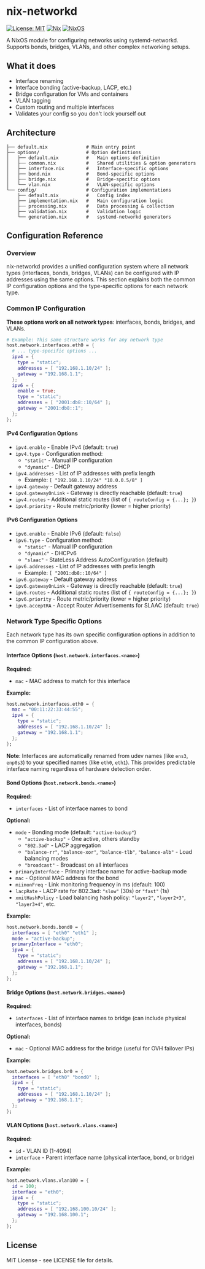 # nix-networkd

[![License: MIT](https://img.shields.io/badge/License-MIT-yellow.svg)](https://opensource.org/licenses/MIT)
[![Nix](https://img.shields.io/badge/Made%20with-Nix-blue.svg)](https://nixos.org/)
[![NixOS](https://img.shields.io/badge/NixOS-Module-blue.svg)](https://nixos.org/)

A NixOS module for configuring networks using systemd-networkd. Supports bonds, bridges, VLANs, and other complex networking setups.

## What it does

- Interface renaming
- Interface bonding (active-backup, LACP, etc.)
- Bridge configuration for VMs and containers
- VLAN tagging
- Custom routing and multiple interfaces
- Validates your config so you don't lock yourself out

## Architecture

```
├── default.nix              # Main entry point
├── options/                 # Option definitions
│   ├── default.nix          #   Main options definition
│   ├── common.nix           #   Shared utilities & option generators
│   ├── interface.nix        #   Interface-specific options
│   ├── bond.nix             #   Bond-specific options
│   ├── bridge.nix           #   Bridge-specific options
│   └── vlan.nix             #   VLAN-specific options
└── config/                  # Configuration implementations
    ├── default.nix          #   Config index
    ├── implementation.nix   #   Main configuration logic
    ├── processing.nix       #   Data processing & collection
    ├── validation.nix       #   Validation logic
    └── generation.nix       #   systemd-networkd generators
```

## Configuration Reference

### Overview

nix-networkd provides a unified configuration system where all network types (interfaces, bonds, bridges, VLANs) can be configured with IP addresses using the same options. This section explains both the common IP configuration options and the type-specific options for each network type.

### Common IP Configuration

**These options work on all network types**: interfaces, bonds, bridges, and VLANs.

```nix
# Example: This same structure works for any network type
host.network.interfaces.eth0 = {
  # ... type-specific options ...
  ipv4 = {
    type = "static";
    addresses = [ "192.168.1.10/24" ];
    gateway = "192.168.1.1";
  };
  ipv6 = {
    enable = true;
    type = "static";
    addresses = [ "2001:db8::10/64" ];
    gateway = "2001:db8::1";
  };
};
```

#### IPv4 Configuration Options

- `ipv4.enable` - Enable IPv4 (default: `true`)
- `ipv4.type` - Configuration method:
  - `"static"` - Manual IP configuration
  - `"dynamic"` - DHCP
- `ipv4.addresses` - List of IP addresses with prefix length
  - Example: `[ "192.168.1.10/24" "10.0.0.5/8" ]`
- `ipv4.gateway` - Default gateway address
- `ipv4.gatewayOnLink` - Gateway is directly reachable (default: `true`)
- `ipv4.routes` - Additional static routes (list of `{ routeConfig = {...}; }`)
- `ipv4.priority` - Route metric/priority (lower = higher priority)

#### IPv6 Configuration Options

- `ipv6.enable` - Enable IPv6 (default: `false`)
- `ipv6.type` - Configuration method:
  - `"static"` - Manual IP configuration
  - `"dynamic"` - DHCPv6
  - `"slaac"` - StateLess Address AutoConfiguration (default)
- `ipv6.addresses` - List of IP addresses with prefix length
  - Example: `[ "2001:db8::10/64" ]`
- `ipv6.gateway` - Default gateway address
- `ipv6.gatewayOnLink` - Gateway is directly reachable (default: `true`)
- `ipv6.routes` - Additional static routes (list of `{ routeConfig = {...}; }`)
- `ipv6.priority` - Route metric/priority (lower = higher priority)
- `ipv6.acceptRA` - Accept Router Advertisements for SLAAC (default: `true`)

### Network Type Specific Options

Each network type has its own specific configuration options in addition to the common IP configuration above.

#### Interface Options (`host.network.interfaces.<name>`)

**Required:**

- `mac` - MAC address to match for this interface

**Example:**
```nix
host.network.interfaces.eth0 = {
  mac = "00:11:22:33:44:55";
  ipv4 = {
    type = "static";
    addresses = [ "192.168.1.10/24" ];
    gateway = "192.168.1.1";
  };
};
```

**Note**: Interfaces are automatically renamed from udev names (like `ens3`, `enp0s3`) to your specified names (like `eth0`, `eth1`). This provides predictable interface naming regardless of hardware detection order.

#### Bond Options (`host.network.bonds.<name>`)

**Required:**

- `interfaces` - List of interface names to bond

**Optional:**

- `mode` - Bonding mode (default: `"active-backup"`)
  - `"active-backup"` - One active, others standby
  - `"802.3ad"` - LACP aggregation
  - `"balance-rr"`, `"balance-xor"`, `"balance-tlb"`, `"balance-alb"` - Load balancing modes
  - `"broadcast"` - Broadcast on all interfaces
- `primaryInterface` - Primary interface name for active-backup mode
- `mac` - Optional MAC address for the bond
- `miimonFreq` - Link monitoring frequency in ms (default: 100)
- `lacpRate` - LACP rate for 802.3ad: `"slow"` (30s) or `"fast"` (1s)
- `xmitHashPolicy` - Load balancing hash policy: `"layer2"`, `"layer2+3"`, `"layer3+4"`, etc.

**Example:**

```nix
host.network.bonds.bond0 = {
  interfaces = [ "eth0" "eth1" ];
  mode = "active-backup";
  primaryInterface = "eth0";
  ipv4 = {
    type = "static";
    addresses = [ "192.168.1.10/24" ];
    gateway = "192.168.1.1";
  };
};
```

#### Bridge Options (`host.network.bridges.<name>`)

**Required:**

- `interfaces` - List of interface names to bridge (can include physical interfaces, bonds)

**Optional:**

- `mac` - Optional MAC address for the bridge (useful for OVH failover IPs)

**Example:**

```nix
host.network.bridges.br0 = {
  interfaces = [ "eth0" "bond0" ];
  ipv4 = {
    type = "static";
    addresses = [ "192.168.1.10/24" ];
    gateway = "192.168.1.1";
  };
};
```

#### VLAN Options (`host.network.vlans.<name>`)

**Required:**

- `id` - VLAN ID (1-4094)
- `interface` - Parent interface name (physical interface, bond, or bridge)

**Example:**

```nix
host.network.vlans.vlan100 = {
  id = 100;
  interface = "eth0";
  ipv4 = {
    type = "static";
    addresses = [ "192.168.100.10/24" ];
    gateway = "192.168.100.1";
  };
};
```

## License

MIT License - see LICENSE file for details.
